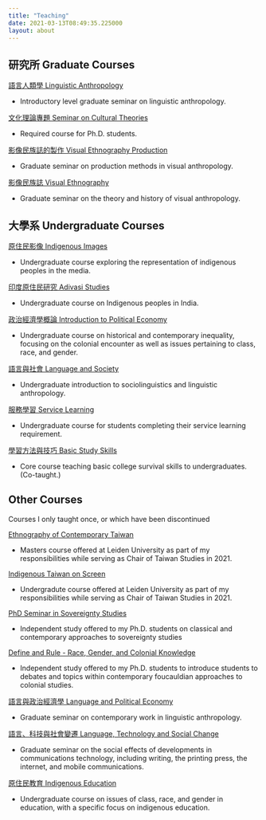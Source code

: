 ```yaml
---
title: "Teaching"
date: 2021-03-13T08:49:35.225000
layout: about
---
```


## 研究所 Graduate Courses

[語言人類學 Linguistic Anthropology](https://garden.oxus.net/%F0%9F%93%93+Syllabi/%E8%AA%9E%E8%A8%80%E4%BA%BA%E9%A1%9E%E5%AD%B8+Linguistic+Anthropology)

* Introductory level graduate seminar on linguistic anthropology.

[文化理論專題 Seminar on Cultural Theories](https://garden.oxus.net/%F0%9F%93%93+Syllabi/%E6%96%87%E5%8C%96%E7%90%86%E8%AB%96%E5%B0%88%E9%A1%8C+Seminar+on+Cultural+Theories)

* Required course for Ph.D. students.

[影像民族誌的製作 Visual Ethnography Production](https://garden.oxus.net/%F0%9F%93%93+Syllabi/%E5%BD%B1%E5%83%8F%E6%B0%91%E6%97%8F%E8%AA%8C%E7%9A%84%E8%A3%BD%E4%BD%9C+Visual+Ethnography+Production)

* Graduate seminar on production methods in visual anthropology.

[影像民族誌 Visual Ethnography](https://garden.oxus.net/%F0%9F%93%93+Syllabi/%E5%BD%B1%E5%83%8F%E6%B0%91%E6%97%8F%E8%AA%8C+Visual+Ethnography)

* Graduate seminar on the theory and history of visual anthropology.

## 大學系 Undergraduate Courses

[原住民影像 Indigenous Images](https://garden.oxus.net/%F0%9F%93%93+Syllabi/%E5%8E%9F%E4%BD%8F%E6%B0%91%E5%BD%B1%E5%83%8F+Indigenous+Images)

* Undergraduate course exploring the representation of indigenous peoples in the media.

[印度原住民研究 Adivasi Studies](https://garden.oxus.net/%F0%9F%93%93+Syllabi/%E5%8D%B0%E5%BA%A6%E5%8E%9F%E4%BD%8F%E6%B0%91%E7%A0%94%E7%A9%B6+Adivasi+Studies)

* Undergraduate course on Indigenous peoples in India.

[政治經濟學概論 Introduction to Political Economy](https://garden.oxus.net/%F0%9F%93%93+Syllabi/%E6%94%BF%E6%B2%BB%E7%B6%93%E6%BF%9F%E5%AD%B8%E6%A6%82%E8%AB%96+Introduction+to+Political+Economy)

* Undergraduate course on historical and contemporary inequality, focusing on the colonial encounter as well as issues pertaining to class, race, and gender.

[語言與社會 Language and Society](https://garden.oxus.net/%F0%9F%93%93+Syllabi/%E8%AA%9E%E8%A8%80%E8%88%87%E7%A4%BE%E6%9C%83+Language+and+Society)

* Undergraduate introduction to sociolinguistics and linguistic anthropology.

[服務學習 Service Learning](https://garden.oxus.net/%F0%9F%93%93+Syllabi/%E6%9C%8D%E5%8B%99%E5%AD%B8%E7%BF%92+Service+Learning)

* Undergraduate course for students completing their service learning requirement.

[學習方法與技巧 Basic Study Skills](https://garden.oxus.net/%F0%9F%93%93+Syllabi/%E5%AD%B8%E7%BF%92%E6%96%B9%E6%B3%95%E8%88%87%E6%8A%80%E5%B7%A7+Basic+Study+Skills)

* Core course teaching basic college survival skills to undergraduates. (Co-taught.)

## Other Courses

Courses I only taught once, or which have been discontinued

[Ethnography of Contemporary Taiwan](https://garden.oxus.net/%F0%9F%93%93+Syllabi/Ethnography+of+Contemporary+Taiwan)

* Masters course offered at Leiden University as part of my responsibilities while serving as Chair of Taiwan Studies in 2021.

[Indigenous Taiwan on Screen](https://garden.oxus.net/%F0%9F%93%93+Syllabi/Indigenous+Taiwan+on+Screen)

* Undergradute course offered at Leiden University as part of my responsibilities while serving as Chair of Taiwan Studies in 2021.

[PhD Seminar in Sovereignty Studies](https://garden.oxus.net/%F0%9F%93%93+Syllabi/PhD+Seminar+in+Sovereignty+Studies)

* Independent study offered to my Ph.D. students on classical and contemporary approaches to sovereignty studies

[Define and Rule - Race, Gender, and Colonial Knowledge](https://garden.oxus.net/%F0%9F%93%93+Syllabi/Define+and+Rule+-+Race%2C+Gender%2C+and+Colonial+Knowledge)

* Independent study offered to my Ph.D. students to introduce students to debates and topics within contemporary foucauldian approaches to colonial studies.

[語言與政治經濟學 Language and Political Economy](https://garden.oxus.net/%F0%9F%93%93+Syllabi/%E8%AA%9E%E8%A8%80%E8%88%87%E6%94%BF%E6%B2%BB%E7%B6%93%E6%BF%9F%E5%AD%B8+Language+and+Political+Economy)

* Graduate seminar on contemporary work in linguistic anthropology.

[語言、科技與社會變遷 Language, Technology and Social Change](https://garden.oxus.net/%F0%9F%93%93+Syllabi/%E8%AA%9E%E8%A8%80%E3%80%81%E7%A7%91%E6%8A%80%E8%88%87%E7%A4%BE%E6%9C%83%E8%AE%8A%E9%81%B7+Language%2C+Technology+and+Social+Change)

* Graduate seminar on the social effects of developments in communications technology, including writing, the printing press, the internet, and mobile communications. 

[原住民教育 Indigenous Education](https://garden.oxus.net/%F0%9F%93%93+Syllabi/%E5%8E%9F%E4%BD%8F%E6%B0%91%E6%95%99%E8%82%B2+Indigenous+Education)

* Undergraduate course on issues of class, race, and gender in education, with a specific focus on indigenous education.
